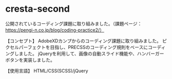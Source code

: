 # cresta-second

公開されているコーディング課題に取り組みました。（課題ページ：https://pengi-n.co.jp/blog/coding-practice2/）

【コンセプト】
AdobeXDカンプからのコーディング課題に取り組みました。
ピクセルパーフェクトを目指し、PRECSSのコーディング規則をベースにコーディングしました。
jQueryを利用して、画像の自動スライド機能や、ハンバーガーボタンを実装しました。

【使用言語】
HTML/CSS(SCSS)/jQuery
